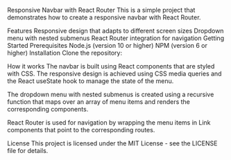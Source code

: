 Responsive Navbar with React Router
This is a simple project that demonstrates how to create a responsive navbar with React Router.

Features
Responsive design that adapts to different screen sizes
Dropdown menu with nested submenus
React Router integration for navigation
Getting Started
Prerequisites
Node.js (version 10 or higher)
NPM (version 6 or higher)
Installation
Clone the repository:

How it works
The navbar is built using React components that are styled with CSS. The responsive design is achieved using CSS media queries and the React useState hook to manage the state of the menu.

The dropdown menu with nested submenus is created using a recursive function that maps over an array of menu items and renders the corresponding components.

React Router is used for navigation by wrapping the menu items in Link components that point to the corresponding routes.

License
This project is licensed under the MIT License - see the LICENSE file for details.
